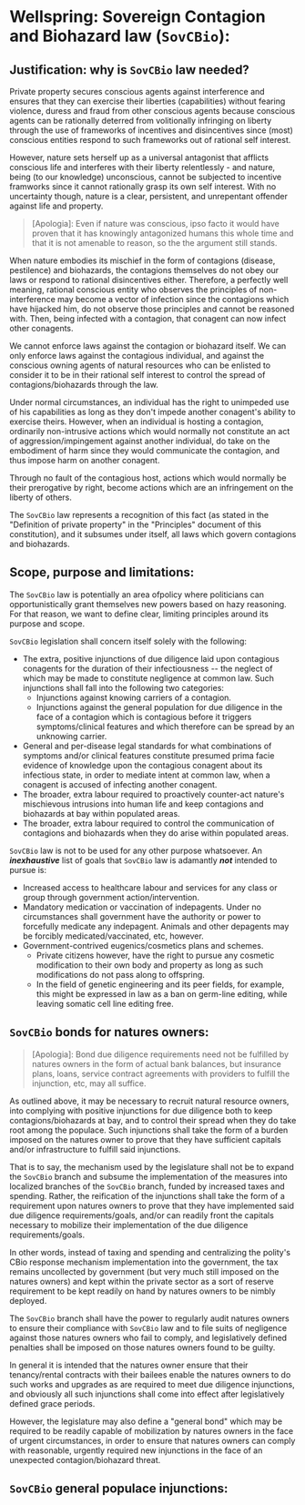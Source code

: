 # Wellspring: Sovereign Contagion and Biohazard law (`SovCBio`):

## Justification: why is `SovCBio` law needed?

Private property secures conscious agents against interference and ensures that they can exercise their liberties (capabilities) without fearing violence, duress and fraud from other conscious agents because conscious agents can be rationally deterred from volitionally infringing on liberty through the use of frameworks of incentives and disincentives since (most) conscious entities respond to such frameworks out of rational self interest.

However, nature sets herself up as a universal antagonist that afflicts conscious life and interferes with their liberty relentlessly - and nature, being (to our knowledge) unconscious, cannot be subjected to incentive framworks since it cannot rationally grasp its own self interest. With no uncertainty though, nature is a clear, persistent, and unrepentant offender against life and property.

> [Apologia]: Even if nature was conscious, ipso facto it would have proven that it has knowingly antagonized humans this whole time and that it is not amenable to reason, so the the argument still stands.

When nature embodies its mischief in the form of contagions (disease, pestilence) and biohazards, the contagions themselves do not obey our laws or respond to rational disincentives either. Therefore, a perfectly well meaning, rational conscious entity who observes the principles of non-interference may become a vector of infection since the contagions which have hijacked him, do not observe those principles and cannot be reasoned with. Then, being infected with a contagion, that conagent can now infect other conagents.

We cannot enforce laws against the contagion or biohazard itself. We can only enforce laws against the contagious individual, and against the conscious owning agents of natural resources who can be enlisted to consider it to be in their rational self interest to control the spread of contagions/biohazards through the law.

Under normal circumstances, an individual has the right to unimpeded use of his capabilities as long as they don't impede another conagent's ability to exercise theirs. However, when an individual is hosting a contagion, ordinarily non-intrusive actions which would normally not constitute an act of aggression/impingement against another individual, do take on the embodiment of harm since they would communicate the contagion, and thus impose harm on another conagent.

Through no fault of the contagious host, actions which would normally be their prerogative by right, become actions which are an infringement on the liberty of others.

The `SovCBio` law represents a recognition of this fact (as stated in the "Definition of private property" in the "Principles" document of this constitution), and it subsumes under itself, all laws which govern contagions and biohazards.

## Scope, purpose and limitations:

The `SovCBio` law is potentially an area ofpolicy where politicians can opportunistically grant themselves new powers based on hazy reasoning. For that reason, we want to define clear, limiting principles around its purpose and scope. 

`SovCBio` legislation shall concern itself solely with the following: 
- The extra, positive injunctions of due diligence laid upon contagious conagents for the duration of their infectiousness -- the neglect of which may be made to constitute negligence at common law. Such injunctions shall fall into the following two categories:
  - Injunctions against knowing carriers of a contagion.
  - Injunctions against the general population for due diligence in the face of a contagion which is contagious before it triggers symptoms/clinical features and which therefore can be spread by an unknowing carrier.
- General and per-disease legal standards for what combinations of symptoms and/or clinical features constitute presumed prima facie evidence of knowledge upon the contagious conagent about its infectious state, in order to mediate intent at common law, when a conagent is accused of infecting another conagent.
- The broader, extra labour required to proactively counter-act nature's mischievous intrusions into human life and keep contagions and biohazards at bay within populated areas.
- The broader, extra labour required to control the communication of contagions and biohazards when they do arise within populated areas.

`SovCBio` law is not to be used for any other purpose whatsoever. An ***inexhaustive*** list of goals that `SovCBio` law is adamantly ***not*** intended to pursue is:

- Increased access to healthcare labour and services for any class or group through government action/intervention.
- Mandatory medication or vaccination of indepagents. Under no circumstances shall government have the authority or power to forcefully medicate any indepagent. Animals and other depagents may be forcibly medicated/vaccinated, etc, however.
- Government-contrived eugenics/cosmetics plans and schemes.
  - Private citizens however, have the right to pursue any cosmetic modification to their own body and property as long as such modifications do not pass along to offspring.
  - In the field of genetic engineering and its peer fields, for example, this might be expressed in law as a ban on germ-line editing, while leaving somatic cell line editing free.

## `SovCBio` bonds for natures owners:

> [Apologia]: Bond due diligence requirements need not be fulfilled by natures owners in the form of actual bank balances, but insurance plans, loans, service contract agreements with providers to fulfill the injunction, etc, may all suffice.

As outlined above, it may be necessary to recruit natural resource owners, into complying with positive injunctions for due diligence both to keep contagions/biohazards at bay, and to control their spread when they do take root among the populace. Such injunctions shall take the form of a burden imposed on the natures owner to prove that they have sufficient capitals and/or infrastructure to fulfill said injunctions.

That is to say, the mechanism used by the legislature shall not be to expand the `SovCBio` branch and subsume the implementation of the measures into localized branches of the `SovCBio` branch, funded by increased taxes and spending. Rather, the reification of the injunctions shall take the form of a requirement upon natures owners to prove that they have implemented said due diligence requirements/goals, and/or can readily front the capitals necessary to mobilize their implementation of the due diligence requirements/goals.

In other words, instead of taxing and spending and centralizing the polity's CBio response mechanism implementation into the government, the tax remains uncollected by government (but very much still imposed on the natures owners) and kept within the private sector as a sort of reserve requirement to be kept readily on hand by natures owners to be nimbly deployed.

The `SovCBio` branch shall have the power to regularly audit natures owners to ensure their compliance with `SovCBio` law and to file suits of negligence against those natures owners who fail to comply, and legislatively defined penalties shall be imposed on those natures owners found to be guilty.

In general it is intended that the natures owner ensure that their tenancy/rental contracts with their bailees enable the natures owners to do such works and upgrades as are required to meet due diligence injunctions, and obviously all such injunctions shall come into effect after legislatively defined grace periods.

However, the legislature may also define a "general bond" which may be required to be readily capable of mobilization by natures owners in the face of urgent circumstances, in order to ensure that natures owners can comply with reasonable, urgently required new injunctions in the face of an unexpected contagion/biohazard threat.

## `SovCBio` general populace injunctions:

